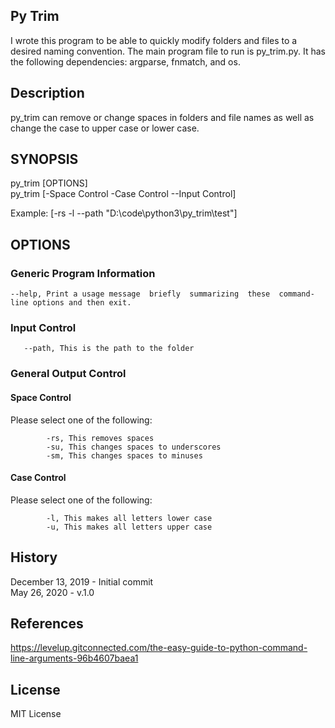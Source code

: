 ## Py Trim
I wrote this program to be able to quickly modify folders and files to a desired naming convention.
The main program file to run is py_trim.py. It has the following dependencies: argparse, fnmatch, and os.

## Description
py_trim can remove or change spaces in folders and file names as well as change the case to upper case or lower case.

## SYNOPSIS ##
py_trim [OPTIONS]  
py_trim [-Space Control -Case Control --Input Control]

Example: [-rs -l --path "D:\code\python3\py_trim\test"]

## OPTIONS ##
### Generic Program Information ###
    --help, Print a usage message  briefly  summarizing  these  command-line options and then exit.

### Input Control ###
       --path, This is the path to the folder

### General Output Control ###
#### Space Control ####
Please select one of the following:
            
            -rs, This removes spaces
            -su, This changes spaces to underscores
            -sm, This changes spaces to minuses
#### Case Control ####
Please select one of the following:

            -l, This makes all letters lower case
            -u, This makes all letters upper case


## History
December 13, 2019 - Initial commit  
May 26, 2020 - v.1.0


## References
<https://levelup.gitconnected.com/the-easy-guide-to-python-command-line-arguments-96b4607baea1>


## License
MIT License